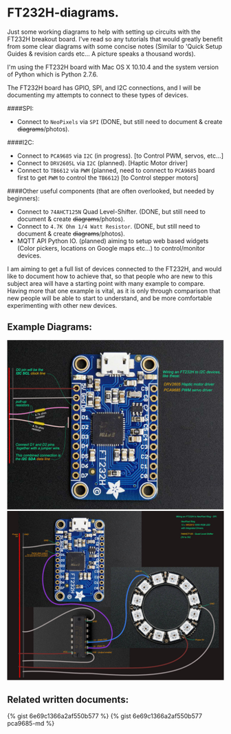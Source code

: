 # FT232H-diagrams.
Just some working diagrams to help with setting up circuits with the FT232H breakout board.  I've read so any tutorials that would greatly benefit from some clear diagrams with some concise notes (Similar to 'Quick Setup Guides & revision cards etc... A picture speaks a thousand words).

I'm using the FT232H board with Mac OS X 10.10.4 and the system version of Python which is Python 2.7.6.

The FT232H board has GPIO, SPI, and I2C connections, and I will be documenting my attempts to connect to these types of devices.

####SPI:
- Connect to `NeoPixels` via `SPI` (DONE, but still need to document & create ~~diagrams~~/photos).

####I2C:
- Connect to `PCA9685` via `I2C` (in progress).
[to Control PWM, servos, etc...]
- Connect to `DRV2605L` via `I2C` (planned).
[Haptic Motor driver]
- Connect to `TB6612` via `PWM` (planned, need to connect to `PCA9685` board first to get `PWM` to control the `TB6612`)
[to Control stepper motors]

####Other useful components (that are often overlooked, but needed by beginners):
- Connect to `74AHCT125N` Quad Level-Shifter. (DONE, but still need to document & create ~~diagrams~~/photos).
- Connect to `4.7K Ohm 1/4 Watt Resistor`. (DONE, but still need to document & create ~~diagrams~~/photos).
- MQTT API Python IO. (planned) aiming to setup web based widgets (Color pickers, locations on Google maps etc...) to control/monitor devices.

I am aiming to get a full list of devices connected to the FT232H, and would like to document how to achieve that, so that people who are new to this subject area will have a starting point with many example to compare.
Having more that one example is vital, as it is only through comparison that new people will be able to start to understand, and be more comfortable experimenting with other new devices.

## Example Diagrams:
![Image](_readyForEmbedding/FT232H-pullup-resistor-01-1280x1000.jpg?raw=true)
![Image](_readyForEmbedding/FT232H-NeoPixel-74AHCT125-1200x1000.jpg?raw=true)


## Related written documents:
{% gist 6e69c1366a2af550b577 %}
{% gist 6e69c1366a2af550b577 pca9685-md %}
